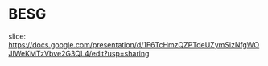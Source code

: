 # BESG

slice:
https://docs.google.com/presentation/d/1F6TcHmzQZPTdeUZymSizNfgWOJIWeKMTzVbve2G3QL4/edit?usp=sharing